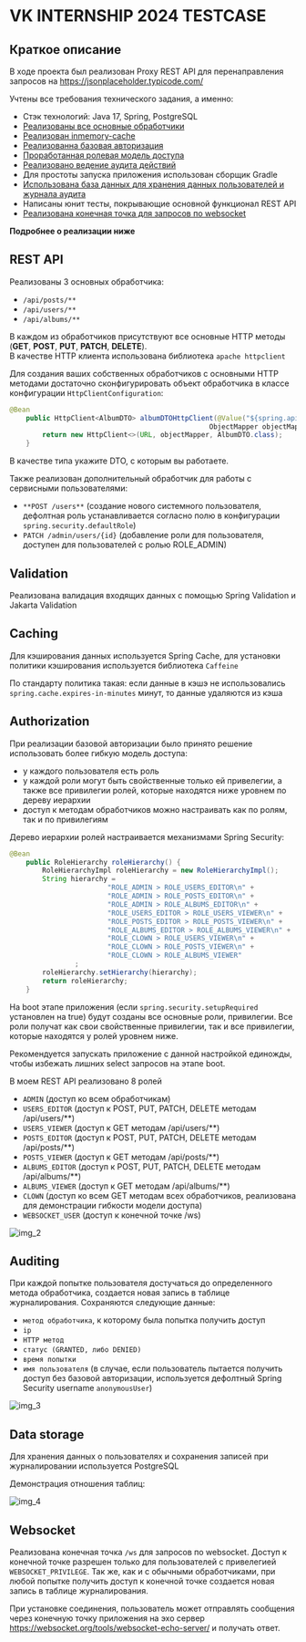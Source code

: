 # VK INTERNSHIP 2024 TESTCASE
## Краткое описание
В ходе проекта был реализован Proxy REST API для перенаправления запросов на https://jsonplaceholder.typicode.com/

Учтены все требования технического задания, а именно:
- Стэк технологий: Java 17, Spring, PostgreSQL
- [Реализованы все основные обработчики](#rest-api)
- [Реализован inmemory-cache](#caching)
- [Реализованна базовая авторизация](#authorization)
- [Проработанная ролевая модель доступа](#authorization)
- [Реализовано ведение аудита действий](#auditing)
- Для простоты запуска приложения использован сборщик Gradle
- [Использована база данных для хранения данных пользователей и журнала аудита](#data-storage)
- Написаны юнит тесты, покрывающие основной функционал REST API
- [Реализована конечная точка для запросов по websocket](#websocket)

**Подробнее о реализации ниже**

## REST API
Реализованы 3 основных обработчика:
- `/api/posts/**`
- `/api/users/**`
- `/api/albums/**`

В каждом из обработчиков присутствуют все основные HTTP методы (**GET**, **POST**, **PUT**, **PATCH**, **DELETE**). <br>
В качестве HTTP клиента использована библиотека `apache httpclient`

Для создания ваших собственных обработчиков с основными HTTP методами 
достаточно сконфигурировать объект обработчика в классе конфигурации `HttpClientConfiguration`:
```` java
@Bean
    public HttpClient<AlbumDTO> albumDTOHttpClient(@Value("${spring.api.albums.url}") String URL,
                                                 ObjectMapper objectMapper) {
        return new HttpClient<>(URL, objectMapper, AlbumDTO.class);
    }
````

В качестве типа укажите DTO, с которым вы работаете.

Также реализован дополнительный обработчик для работы с сервисными пользователями:
- `**POST /users**` (создание нового системного пользователя, дефолтная роль устанавливается согласно полю в конфигурации `spring.security.defaultRole`)
- `PATCH /admin/users/{id}` (добавление роли для пользователя, доступен для пользователей с ролью ROLE_ADMIN)

## Validation
Реализована валидация входящих данных с помощью Spring Validation и Jakarta Validation

## Caching
Для кэширования данных используется Spring Cache, для установки политики кэширования используется библиотека `Caffeine`

По стандарту политика такая: если данные в кэшэ не использовались `spring.cache.expires-in-minutes` минут, то данные удаляются из кэша

## Authorization
При реализации базовой авторизации было принято решение использовать более гибкую модель доступа:
- у каждого пользователя есть роль
- у каждой роли могут быть свойственные только ей привелегии, а также все привилегии ролей, которые находятся ниже уровнем по дереву иерархии
- доступ к методам обработчиков можно настраивать как по ролям, так и по привилегиям

Дерево иерархии ролей настраивается механизмами Spring Security:
``` java
@Bean
    public RoleHierarchy roleHierarchy() {
        RoleHierarchyImpl roleHierarchy = new RoleHierarchyImpl();
        String hierarchy =
                        "ROLE_ADMIN > ROLE_USERS_EDITOR\n" +
                        "ROLE_ADMIN > ROLE_POSTS_EDITOR\n" +
                        "ROLE_ADMIN > ROLE_ALBUMS_EDITOR\n" +
                        "ROLE_USERS_EDITOR > ROLE_USERS_VIEWER\n" +
                        "ROLE_POSTS_EDITOR > ROLE_POSTS_VIEWER\n" +
                        "ROLE_ALBUMS_EDITOR > ROLE_ALBUMS_VIEWER\n" +
                        "ROLE_CLOWN > ROLE_USERS_VIEWER\n" +
                        "ROLE_CLOWN > ROLE_POSTS_VIEWER\n" +
                        "ROLE_CLOWN > ROLE_ALBUMS_VIEWER"
                ;
        roleHierarchy.setHierarchy(hierarchy);
        return roleHierarchy;
    }
```

На boot этапе приложения (если `spring.security.setupRequired` установлен на true) будут 
созданы все основные роли, привилегии. Все роли получат как свои свойственные привилегии, 
так и все привилегии, которые находятся у ролей уровнем ниже.

Рекомендуется запускать приложение с данной настройкой единожды, чтобы избежать лишних select запросов на этапе boot.

В моем REST API реализовано 8 ролей
- `ADMIN` (доступ ко всем обработчикам)
- `USERS_EDITOR` (доступ к POST, PUT, PATCH, DELETE методам /api/users/**)
- `USERS_VIEWER` (доступ к GET методам /api/users/**)
- `POSTS_EDITOR` (доступ к POST, PUT, PATCH, DELETE методам /api/posts/**)
- `POSTS_VIEWER` (доступ к GET методам /api/posts/**)
- `ALBUMS_EDITOR` (доступ к POST, PUT, PATCH, DELETE методам /api/albums/**)
- `ALBUMS_VIEWER` (доступ к GET методам /api/albums/**)
- `CLOWN` (доступ ко всем GET методам всех обработчиков, реализована для демонстрации гибкости модели доступа)
- `WEBSOCKET_USER` (доступ к конечной точке /ws)

![img_2](https://github.com/igordev-afk/vk-testcase/assets/66678952/f25ed7ec-6722-4c5b-b59e-1fcd4c65e092)

## Auditing
При каждой попытке пользователя достучаться до определенного метода обработчика, создается новая запись в таблице журналирования.
Сохраняются следующие данные:
- `метод обработчика`, к которому была попытка получить доступ
- `ip`
- `HTTP метод`
- `статус (GRANTED, либо DENIED)`
- `время попытки`
- `имя пользователя` (в случае, если пользователь пытается получить доступ без базовой авторизации, 
используется дефолтный Spring Security username `anonymousUser`)

![img_3](https://github.com/igordev-afk/vk-testcase/assets/66678952/6a1f34af-81df-4d60-9336-13d33bb6a88a)

## Data storage
Для хранения данных о пользователях и сохранения записей при журналировании используется PostgreSQL

Демонстрация отношения таблиц:

![img_4](https://github.com/igordev-afk/vk-testcase/assets/66678952/6c7fd3bf-82d9-4897-afb2-2732092d2399)

## Websocket
Реализована конечная точка `/ws` для запросов по websocket. 
Доступ к конечной точке разрешен только для пользователей с привелегией `WEBSOCKET_PRIVILEGE`. 
Так же, как и с обычными обработчиками, при любой попытке получить доступ к конечной точке создается новая запись в таблице журналирования.

При установке соединения, пользователь может отправлять сообщения через конечную точку приложения на эхо сервер https://websocket.org/tools/websocket-echo-server/ и получать ответ.
